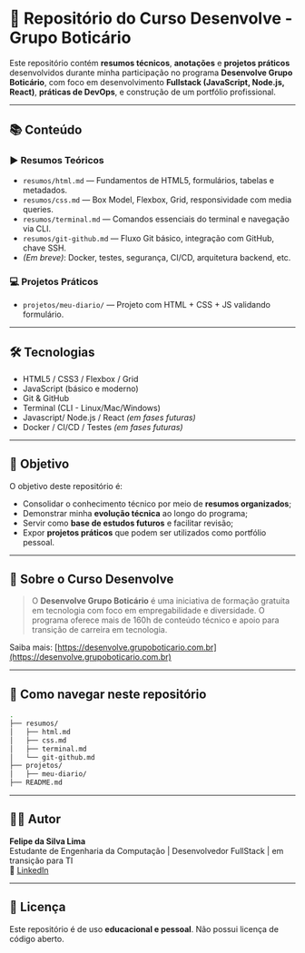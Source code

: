 # 🧪 Repositório do Curso Desenvolve - Grupo Boticário

Este repositório contém **resumos técnicos**, **anotações** e **projetos práticos** desenvolvidos durante minha participação no programa **Desenvolve Grupo Boticário**, com foco em desenvolvimento **Fullstack (JavaScript, Node.js, React)**, **práticas de DevOps**, e construção de um portfólio profissional.

---

## 📚 Conteúdo

### ▶️ Resumos Teóricos

- `resumos/html.md` — Fundamentos de HTML5, formulários, tabelas e metadados.
- `resumos/css.md` — Box Model, Flexbox, Grid, responsividade com media queries.
- `resumos/terminal.md` — Comandos essenciais do terminal e navegação via CLI.
- `resumos/git-github.md` — Fluxo Git básico, integração com GitHub, chave SSH.
- *(Em breve)*: Docker, testes, segurança, CI/CD, arquitetura backend, etc.

### 💻 Projetos Práticos

- `projetos/meu-diario/` — Projeto com HTML + CSS + JS validando formulário.


---

## 🛠 Tecnologias

- HTML5 / CSS3 / Flexbox / Grid
- JavaScript (básico e moderno)
- Git & GitHub
- Terminal (CLI - Linux/Mac/Windows)
- Javascript/ Node.js / React *(em fases futuras)*
- Docker / CI/CD / Testes *(em fases futuras)*

---

## 🧠 Objetivo

O objetivo deste repositório é:

- Consolidar o conhecimento técnico por meio de **resumos organizados**;
- Demonstrar minha **evolução técnica** ao longo do programa;
- Servir como **base de estudos futuros** e facilitar revisão;
- Expor **projetos práticos** que podem ser utilizados como portfólio pessoal.

---

## 🚀 Sobre o Curso Desenvolve

> O **Desenvolve Grupo Boticário** é uma iniciativa de formação gratuita em tecnologia com foco em empregabilidade e diversidade. O programa oferece mais de 160h de conteúdo técnico e apoio para transição de carreira em tecnologia.

Saiba mais: [https://desenvolve.grupoboticario.com.br](https://desenvolve.grupoboticario.com.br)

---

## 📌 Como navegar neste repositório

```bash
.
├── resumos/
│   ├── html.md
│   ├── css.md
│   ├── terminal.md
│   └── git-github.md
├── projetos/
│   ├── meu-diario/
├── README.md
```

---

## 👨‍💻 Autor

**Felipe da Silva Lima**  
Estudante de Engenharia da Computação | Desenvolvedor FullStack | em transição para TI  
🔗 [LinkedIn](https://www.linkedin.com/in/felipe-lima-856708144/)

---

## 📝 Licença

Este repositório é de uso **educacional e pessoal**. Não possui licença de código aberto.

